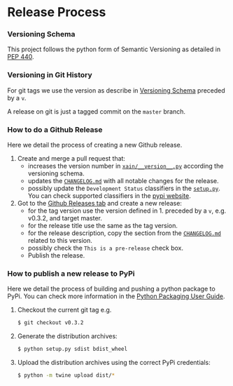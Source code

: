 # Release Process

### Versioning Schema

This project follows the python form of Semantic Versioning as detailed in [PEP
440](https://www.python.org/dev/peps/pep-0440/).

### Versioning in Git History

For git tags we use the version as describe in [Versioning
Schema](#versioning-schema) preceded by a `v`.

A release on git is just a tagged commit on the `master` branch.

### How to do a Github Release

Here we detail the process of creating a new Github release.

1. Create and merge a pull request that:
   - increases the version number in
     [`xain/__version__.py`](https://github.com/xainag/xain-fl/blob/master/xain-fl/__version__.py)
     according the versioning schema.
   - updates the
     [`CHANGELOG.md`](https://github.com/xainag/xain-fl/blob/master/CHANGELOG.md)
     with all notable changes for the release.
   - possibly update the `Development Status` classifiers in the
     [`setup.py`](https://github.com/xainag/xain-fl/blob/master/setup.py). You
     can check supported classifiers in the [pypi
     website](https://pypi.org/classifiers/).
2. Got to the [Github Releases tab](https://github.com/xainag/xain-fl/releases)
   and create a new release:
   - for the tag version use the version defined in 1. preceded by a `v`, e.g.
     v0.3.2, and target master.
   - for the release title use the same as the tag version.
   - for the release description, copy the section from the
     [`CHANGELOG.md`](https://github.com/xainag/xain-fl/blob/master/CHANGELOG.md)
     related to this version.
   - possibly check the `This is a pre-release` check box.
   - Publish the release.

### How to publish a new release to PyPi

Here we detail the process of building and pushing a python package to PyPi.
You can check more information in the [Python Packaging User
Guide](https://packaging.python.org/tutorials/packaging-projects/).

1. Checkout the current git tag e.g.
   ```bash
   $ git checkout v0.3.2
   ```
2. Generate the distribution archives:
   ```bash
   $ python setup.py sdist bdist_wheel
   ```
3. Upload the distribution archives using the correct PyPi credentials:
   ```bash
   $ python -m twine upload dist/*
   ```
